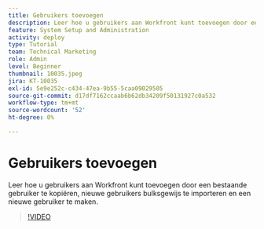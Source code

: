 ```yaml
---
title: Gebruikers toevoegen
description: Leer hoe u gebruikers aan Workfront kunt toevoegen door een bestaande gebruiker te kopiëren, nieuwe gebruikers bulksgewijs te importeren en een nieuwe gebruiker te maken.
feature: System Setup and Administration
activity: deploy
type: Tutorial
team: Technical Marketing
role: Admin
level: Beginner
thumbnail: 10035.jpeg
jira: KT-10035
exl-id: 5e9e252c-c434-47ea-9b55-5caa09029505
source-git-commit: d17df7162ccaab6b62db34209f50131927c0a532
workflow-type: tm+mt
source-wordcount: '52'
ht-degree: 0%

---
```


# Gebruikers toevoegen

Leer hoe u gebruikers aan Workfront kunt toevoegen door een bestaande gebruiker te kopiëren, nieuwe gebruikers bulksgewijs te importeren en een nieuwe gebruiker te maken.

>[!VIDEO](https://video.tv.adobe.com/v/3447049/?quality=12&learn=on&enablevpops&captions=dut)

